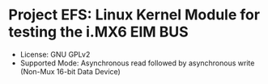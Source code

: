 Project EFS: Linux Kernel Module for testing the i.MX6 EIM BUS
==============================================================

 * License: GNU GPLv2
 * Supported Mode: Asynchronous read followed by asynchronous write (Non-Mux 16-bit Data Device)
